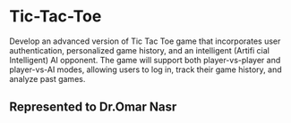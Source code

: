 # Tic-Tac-Toe
Develop an advanced version of Tic Tac Toe game that incorporates user authentication, personalized game history, and an intelligent (Artifi cial Intelligent) AI opponent. The game will support both player-vs-player and player-vs-AI modes, allowing users to log in, track their game history, and analyze past games.

## Represented to Dr.Omar Nasr
